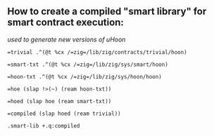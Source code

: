 ## How to create a compiled "smart library" for smart contract execution:
*used to generate new versions of uHoon*

`=trivial .^(@t %cx /=zig=/lib/zig/contracts/trivial/hoon)`

`=smart-txt .^(@t %cx /=zig=/lib/zig/sys/smart/hoon)`

`=hoon-txt .^(@t %cx /=zig=/lib/zig/sys/hoon/hoon)`

`=hoe (slap !>(~) (ream hoon-txt))`

`=hoed (slap hoe (ream smart-txt))`

`=compiled (slap hoed (ream trivial))`

`.smart-lib +.q:compiled`
